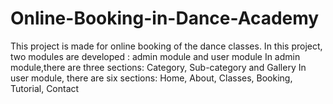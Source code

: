 # Online-Booking-in-Dance-Academy
This project is made for online booking of the dance classes. In this project, two modules are developed : admin module and user module
In admin module,there are three sections: Category, Sub-category and Gallery
In user module, there are six sections: Home, About, Classes, Booking, Tutorial, Contact 
